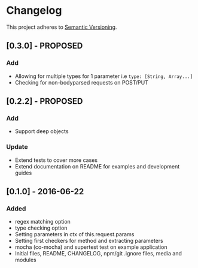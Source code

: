 # Changelog
This project adheres to [Semantic Versioning](http://semver.org/).

## [0.3.0] - PROPOSED

### Add
- Allowing for multiple types for 1 parameter i.e `type: [String, Array...]`
- Checking for non-bodyparsed requests on POST/PUT


## [0.2.2] - PROPOSED

### Add
- Support deep objects

### Update
- Extend tests to cover more cases
- Extend documentation on README for examples and development guides


## [0.1.0] - 2016-06-22

### Added
- regex matching option
- type checking option
- Setting parameters in ctx of this.request.params
- Setting first checkers for method and extracting parameters
- mocha (co-mocha) and supertest test on example application
- Initial files, README, CHANGELOG, npm/git .ignore files, media and modules